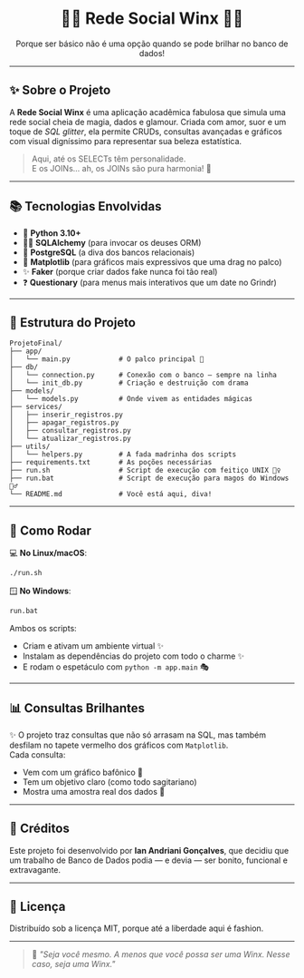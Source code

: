
<h1 align="center">🌟💖 Rede Social Winx 💖🌟</h1>
<p align="center">Porque ser básico não é uma opção quando se pode brilhar no banco de dados!</p>

---

## ✨ Sobre o Projeto

A **Rede Social Winx** é uma aplicação acadêmica fabulosa que simula uma rede social cheia de magia, dados e glamour. Criada com amor, suor e um toque de *SQL glitter*, ela permite CRUDs, consultas avançadas e gráficos com visual digníssimo para representar sua beleza estatística.

> Aqui, até os SELECTs têm personalidade.  
> E os JOINs... ah, os JOINs são pura harmonia! 💅

---

## 📚 Tecnologias Envolvidas

- 🐍 **Python 3.10+**
- 🧙‍♂️ **SQLAlchemy** (para invocar os deuses ORM)
- 🐘 **PostgreSQL** (a diva dos bancos relacionais)
- 🎨 **Matplotlib** (para gráficos mais expressivos que uma drag no palco)
- ✨ **Faker** (porque criar dados fake nunca foi tão real)
- ❓ **Questionary** (para menus mais interativos que um date no Grindr)

---

## 💾 Estrutura do Projeto

```
ProjetoFinal/
├── app/
│   └── main.py            # O palco principal 🌟
├── db/
│   └── connection.py      # Conexão com o banco — sempre na linha
│   └── init_db.py         # Criação e destruição com drama
├── models/
│   └── models.py          # Onde vivem as entidades mágicas
├── services/
│   ├── inserir_registros.py
│   ├── apagar_registros.py
│   ├── consultar_registros.py
│   └── atualizar_registros.py
├── utils/
│   └── helpers.py         # A fada madrinha dos scripts
├── requirements.txt       # As poções necessárias
├── run.sh                 # Script de execução com feitiço UNIX 🧙‍♀️
├── run.bat                # Script de execução para magos do Windows 🧙‍♂️
└── README.md              # Você está aqui, diva!
```

---

## 🚀 Como Rodar

💻 **No Linux/macOS**:

```bash
./run.sh
```

🪟 **No Windows**:

```bat
run.bat
```

Ambos os scripts:
- Criam e ativam um ambiente virtual ✨
- Instalam as dependências do projeto com todo o charme ✨
- E rodam o espetáculo com `python -m app.main` 🎭

---

## 📊 Consultas Brilhantes

✨ O projeto traz consultas que não só arrasam na SQL, mas também desfilam no tapete vermelho dos gráficos com `Matplotlib`.  
Cada consulta:
- Vem com um gráfico bafônico 🧁
- Tem um objetivo claro (como todo sagitariano)
- Mostra uma amostra real dos dados 💅

---

## 👑 Créditos

Este projeto foi desenvolvido por **Ian Andriani Gonçalves**, que decidiu que um trabalho de Banco de Dados podia — e devia — ser bonito, funcional e extravagante.

---

## 💬 Licença

Distribuído sob a licença MIT, porque até a liberdade aqui é fashion.

---

> 💌 *"Seja você mesmo. A menos que você possa ser uma Winx. Nesse caso, seja uma Winx."*
